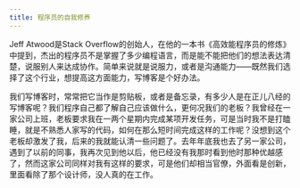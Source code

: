 ```yaml
---
title: 程序员的自我修养
---
```

Jeff Atwood是Stack Overflow的创始人，在他的一本书《高效能程序员的修炼》中提到，杰出的程序员不是掌握了多少编程语言，而是能不能把他们的想法表达清楚，说服别人来达成协作。简单来说就是说服力，或者是沟通能力——既然我们选择了这个行业，想提高这方面能力，写博客是个好办法。

我们写博客时，常常把它当作是剪贴板，或者是备忘录，有多少人是在正儿八经的写博客呢？我们程序自己都了解自己应该做什么，更何况我们的老板？我曾经在一家公司上班，老板要求我在一两个星期内完成某项开发任务，可是当时我不是打瞌睡，就是不熟悉人家写的代码，如何在那么短时间完成这样的工作呢？没想到这个老板却激发了我，后来的我就能认清一些问题了。去年年底我也去了另一家公司，遇到了以前的同事，我再次见到他以后，他已经没有我那时看到他时那种优越感了，然而这家公司同样对我有这样的要求，可是他们却相当官僚，外面看是创新，里面看除了那个设计师，没人真的在工作。